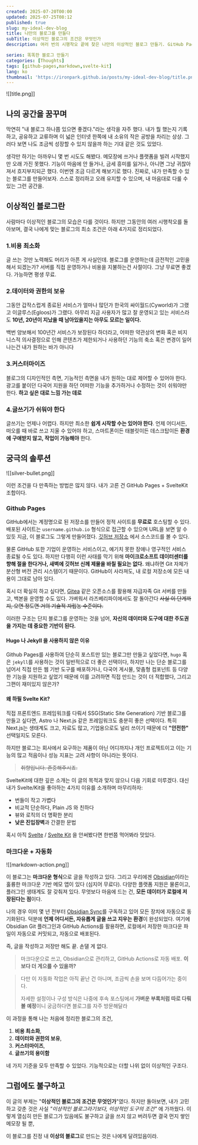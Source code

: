 ```yaml
---
created: 2025-07-20T00:00
updated: 2025-07-25T08:12
published: true
slug: my-ideal-dev-blog
title: 나만의 블로그를 만들다
subTitle: 이상적인 블로그의 조건은 무엇인가
description: 여러 번의 시행착오 끝에 찾은 나만의 이상적인 블로그 만들기. GitHub Pages와 SvelteKit 조합으로 비용 최소화, 데이터 소유권 확보, 자유로운 커스터마이징, 그리고 Obsidian과 마크다운을 활용한 편리한 글쓰기 환경까지. 플랫폼에 의존하지 않고 진정한 내 공간을 만드는 과정과 그 과정에서 깨달은 이상적인 도구와 이상적인 블로그의 차이에 대한 성찰.

series: 똑똑한 블로그 만들기
categories: [Thoughts]
tags: [github-pages,markdown,svelte-kit]
lang: ko
thumbnail: 'https://ironpark.github.io/posts/my-ideal-dev-blog/title.png'
---
```

![[title.png]]
## 나의 공간을 꿈꾸며

막연히 "내 블로그 하나쯤 있으면 좋겠다."라는 생각을 자주 했다. 내가 뭘 했는지 기록하고, 공유하고 교류하며 이 넓은 인터넷 한쪽에 내 소유의 작은 공방을 차리는 상상. 그러다 보면 나도 조금씩 성장할 수 있지 않을까 하는 기대 같은 것도 있었다.

생각만 하기는 아까우니 몇 번 시도도 해봤다. 메모장에 쓰거나 플랫폼을 빌려 시작했지만 오래 가진 못했다. 기능이 마음에 안 들거나, 금세 흥미를 잃거나, 아니면 그냥 귀찮아져서 흐지부지되곤 했다. 이번엔 조금 다르게 해보기로 했다. 진짜로, 내가 만족할 수 있는 블로그를 만들어보자. 스스로 정리하고 오래 유지할 수 있으며, 내 마음대로 다룰 수 있는 그런 공간을.

## 이상적인 블로그란
사람마다 이상적인 블로그의 모습은 다를 것이다. 하지만 그동안의 여러 시행착오를 돌아보며, 결국 나에게 맞는 블로그의 최소 조건은 아래 4가지로 정리되었다.

### 1.비용 최소화
글 쓰는 것만 노력해도 머리가 아픈 게 사실인데. 블로그를 운영하는데 금전적인 고민을 해서 되겠는가? 서버를 직접 운영하거나 비용을 지불하는건 사절이다. 그냥 무료면 좋겠다. 가능하면 평생 무료.

### 2.데이터와 권한의 보유
그동안 갑작스럽게 종료된 서비스가 얼마나 많던가 한국의 싸이월드(Cyworld)가 그랬고 이글루스(Egloos)가 그랬다. 아무리 지금 사용자가 많고 잘 운영되고 있는 서비스라도 **10년, 20년이 지났을 때 남아있을지는 아무도 모르는 일이다.**

백번 양보해서 100년간 서비스가 보장된다 하더라고, 어떠한 약관상의 변화 혹은 비지니스적 의사결정으로 인해 콘텐츠가 제한되거나 사용하던 기능의 축소 혹은 변경이 일어나는건 내가 원하는 바가 아니다

### 3.커스터마이즈
블로그의 디자인적인 측면, 기능적인 측면을 내가 원하는 대로 제어할 수 있어야 한다. 광고를 붙이던 다국어 지원을 하던 어떠한 기능을 추가하거나 수정하는 것이 쉬워야만 한다. **하고 싶은 대로 느낌 가는 데로**

### 4.글쓰기가 쉬워야 한다
글쓰기는 언제나 어렵다. 하지만 최소한 **쉽게 시작할 수는 있어야 한다**. 언제 어디서든, 떠오를 때 바로 쓰고 지울 수 있어야 하고, 스마트폰이든 태블릿이든 데스크탑이든 **환경에 구애받지 않고, 작업이 가능해야** 한다.

## 궁극의 솔루션
![[silver-bullet.png]]

이런 조건을 다 만족하는 방법은 많지 않다. 내가 고른 건 GitHub Pages + SvelteKit 조합이다.

### Github Pages
GitHub에서는 계정명으로 된 저장소를 만들어 정적 사이트를 **무료로** 호스팅할 수 있다. 배포된 사이트는 `username.github.io` 형식으로 접근할 수 있으며 URL을 보면 알 수 있듯 지금, 이 블로그도 그렇게 만들어졌다. [깃허브 저장소](https://github.com/ironpark/ironpark.github.io/) 에서 소스코드를 볼 수 있다.

물론 GitHub 또한 기업이 운영하는 서비스이고, 예기치 못한 장애나 영구적인 서비스 종료될 수도 있다. 하지만 다행히 이런 사태를 막기 위해 **마이크로소프트 데이터센터를 향해 절을 한다거나, 새벽에 깃허브 신께 제물을 바칠 필요는 없다.** 왜냐하면 Git 자체가 분산형 버전 관리 시스템이기 때문이다. GitHub이 사라져도, 내 로컬 저장소에 모든 내용이 그대로 남아 있다.

혹시 더 확실히 하고 싶다면, [Gitea](https://github.com/go-gitea/gitea) 같은 오픈소스를 활용해 자급자족 Git 서버를 만들고, 백본을 운영할 수도 있다. 가벼워서 라즈베리파이에서도 잘 돌아간다 ~~사실 이 단계까지, 오면 정도면 거의 기술적 자립농 수준이다.~~

이러한 구조는 단지 블로그를 운영하는 것을 넘어, **자신의 데이터와 도구에 대한 주도권을 가지는 데 중요한 기반이 된다.**

#### Hugo 나 Jekyll 을 사용하지 않은 이유

Github Pages를 사용하여 단순히 포스트만 있는 블로그만 만들고 싶었다면, `hugo` 혹은 `jekyll`를 사용하는 것이 일반적으로 더 좋은 선택이다, 하지만 나는 단순 블로그를 넘어서 직접 만든 웹 기반 도구를 배포하거나, 다국어 게시물, 맞춤형 컴포넌트 등 다양한 기능을 지원하고 싶었기 때문에 이를 고려하면 직접 만드는 것이 더 적합했다, 그리고 그편이 재미있지 않은가?

#### 왜 하필 Svelte Kit?

직접 프론트엔드 프레임워크를 다뤄서 SSG(Static Site Generation) 기반 블로그를 만들고 싶다면, Astro 나 Next.js 같은 프레임워크도 충분히 좋은 선택이다. 특히  Next.js는 생태계도 크고, 자료도 많고, 기업용으로도 널리 쓰이기 때문에 더 **"안전한"** 선택일지도 모른다.

하지만 블로그는 회사에서 요구하는 제품이 아닌 어디까지나 개인 프로젝트이고 이는 기능의 많고 적음이나 성능 지표는 고려 사항이 아니라는 뜻이다.
> ~~취향입니다. 존중해주시죠.~~

SvelteKit에 대한 깊은 소개는 이 글의 목적과 맞지 않으니 다음 기회로 미루겠다. 대신 내가 Svelte/Kit을 좋아하는 4가지 이유를 소개하며 마무리하자:

- 번들이 작고 가볍다
- 비교적 단순하다, Plain JS 와 친하다
- 뷰와 로직의 더 명확한 분리
- **낮은 진입장벽**과 간결한 문법

혹시 아직 [Svelte](https://svelte.dev/) / [Svelte Kit](https://svelte.dev/docs/kit/introduction) 을 안써봤다면 한번쯤 먹어봐라 맛있다.

### 마크다운 + 자동화
![[markdown-action.png]]

이 블로그는 **마크다운 형식**으로 글을 작성하고 있다. 그리고 우리에겐 [Obsidian](https://obsidian.md/)이라는 훌륭한 마크다운 기반 메모 앱이 있다 (심지어 무료다). 다양한 플랫폼 지원은 물론이고, 플러그인 생태계도 잘 갖춰져 있다. 무엇보다 마음에 드는 건, **모든 데이터가 로컬에 저장된다는 점**이다.

나의 경우 이미 몇 년 전부터 [Obsidian Sync](https://obsidian.md/sync)를 구독하고 있어 모든 장치에 자동으로 동기화된다. 덕분에 **언제 어디서든, 자유롭게 글을 쓰고 지우는 환경**이 완성되었다. 여기에 Obsidian Git 플러그인과 GitHub Actions를 활용하면, 로컬에서 저장한 마크다운 파일이 자동으로 커밋되고, 자동으로 배포된다.

즉, 글을 작성하고 저장만 해도 끝. 손댈 게 없다.

> 마크다운으로 쓰고, Obsidian으로 관리하고, GitHub Actions로 자동 배포.
> **이보다 더 게으를 수 있을까?**

> 다만 이 자동화 작업은 아직 끝난 건 아니며, 조금씩 손을 보며 다듬어가는 중이다.
>
> 자세한 설정이나 구성 방식은 나중에 후속 포스팅에서
> **가벼운 부록처럼 따로 다뤄볼 예정**이니 궁금하다면 블로그를 자주 방문해달라

이 과정을 통해 나는 처음에 정리한 블로그의 조건,
1. **비용 최소화**,
2. **데이터와 권한의 보유**,
3. **커스터마이즈**,
4. **글쓰기의 용이함**

네 가지 기준을 모두 만족할 수 있었다. 기능적으로는 더할 나위 없이 이상적인 구조다.

## 그럼에도 불구하고
이 글의 부제는 "**이상적인 블로그의 조건은 무엇인가**"였다. 하지만 돌아보면, 내가 고민하고 갖춘 것은 사실  _"이상적인 블로그라기보다, 이상적인 도구의 조건"_ 에 가까웠다.
이렇게 열심히 만든 블로그가 있음에도 불구하고 글을 쓰지 않고 버려두면 결국 먼지 쌓인 메모장 될 뿐,

이 블로그를 진정 내 **이상의 블로그**로 만드는 것은 나에게 달려있음이라.
